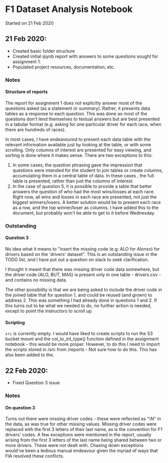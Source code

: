 # F1 Dataset Analysis Notebook

Started on 21 Feb 2020

## 21 Feb 2020:
* Created basic folder structure
* Created initial ipynb report with answers to some questions sought for assignment 1.
* Populated project resources, documentation, etc.

### Notes

#### Structure of reports
The report for assignment 1 does not explicitly answer most of the questions asked (as a statement or summary). Rather, it presents data tables as a response to each question. This was done as most of the questions don't lend themselves to textual answers but are best presented in a tabular format (e.g. asking for one particular driver for each race, when there are hundreds of races).

In most cases, I have endeavoured to present each data table with the relevant information available just by looking at the table, or with some scrolling. Only columns of interest are presented for easy viewing, and sorting is done where it makes sense. There are two exceptions to this:

1. In some cases, the question phrasing gave the impression that questions were intended for the student to join tables or create columns, accumulating them in a central table of data. In these cases , the full table is presented, rather than just the columns of interest.
2. In the case of question 5, it is possible to provide a table that better answers the question of who had the most wins/losses at each race. Right now, all wins and losses in each race are presented, not just the biggest winners/losers. A better solution would be to present each race as a row, and the top winner/loser as columns. I have added this to the  document, but probably won't be able to get to it before Wednesday.

### Outstanding

#### Question 3
No idea what it means to "insert the missing code (e.g: ALO for Alonso) for drivers based on the
 'drivers' dataset". This is an outstanding issue in the TODO list, and I have put out a question on slack to seek clarification.

 I thought it meant that there was missing driver code data somewhere, but the driver code (ALO, BUT, MAS) is present only in one table - drivers.csv - and contains no missing data.

 The other possibility is that we are being asked to include the driver code in the joined table that for question 1, and could be reused (and grown) to address 2. This was something I had already done in questions 1 and 2. If this turns out to be what we needed to do, no further action is needed, except to point the instructors to scroll up.

#### Scripting
`src` is currently empty. I would have liked to create scripts to run the S3 bucket mount and the col_to_int_type() function defined in the assignment notebook - this would be more proper. However, to do this I need to import the scripts stored in /src from /reports - Not sure how to do this. This has also been added to the.

## 22 Feb 2020:
* Fixed Question 3 issue

### Notes
#### On question 3
Turns out there were missing driver codes - these were reflected as "\N" in the data, as was true for other missing values. Missing driver codes were replaced with the first 3 letters of their last name, as is the convention for F1 drivers' codes. A few exceptions were mentioned in the report, usually arising from the first 3 letters of the last name being shared between two or more drivers. These were not dealt with. Chasing down exceptions would've been a tedious manual endeavour given the myriad of ways that FIA resolved these conflicts. 
